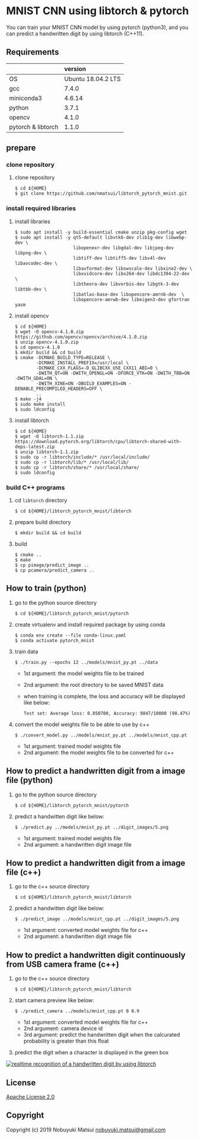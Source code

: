 # MNIST CNN using libtorch & pytorch
You can train your MNIST CNN model by using pytorch (python3), and you can predict a handwritten digit by using libtorch (C++11).

## Requirements

||version|
|:--|:--|
|OS|Ubuntu 18.04.2 LTS|
|gcc|7.4.0|
|miniconda3|4.6.14|
|python|3.7.1|
|opencv|4.1.0|
|pytorch & libtorch|1.1.0|

## prepare
### clone repository
1. clone repository

    ```
    $ cd ${HOME}
    $ git clone https://github.com/nmatsui/libtorch_pytorch_mnist.git
    ```

### install required libraries
1. install libraries

    ```
    $ sudo apt install -y build-essential cmake unzip pkg-config wget
    $ sudo apt install -y qt5-default libvtk6-dev zlib1g-dev libwebp-dev \
                          libopenexr-dev libgdal-dev libjpeg-dev libpng-dev \
                          libtiff-dev libtiff5-dev libv4l-dev libavcodec-dev \
                          libavformat-dev libswscale-dev libxine2-dev \
                          libxvidcore-dev libx264-dev libdc1394-22-dev \
                          libtheora-dev libvorbis-dev libgtk-3-dev libtbb-dev \
                          libatlas-base-dev libopencore-amrnb-dev  \
                          libopencore-amrwb-dev libeigen3-dev gfortran yasm
    ```
1. install opencv

    ```
    $ cd ${HOME}
    $ wget -O opencv-4.1.0.zip https://github.com/opencv/opencv/archive/4.1.0.zip
    $ unzip opencv-4.1.0.zip
    $ cd opencv-4.1.0
    $ mkdir build && cd build
    $ cmake -DCMAKE_BUILD_TYPE=RELEASE \
            -DCMAKE_INSTALL_PREFIX=/usr/local \
            -DCMAKE_CXX_FLAGS=-D_GLIBCXX_USE_CXX11_ABI=0 \
            -DWITH_QT=ON -DWITH_OPENGL=ON -DFORCE_VTK=ON -DWITH_TBB=ON -DWITH_GDAL=ON \
            -DWITH_XINE=ON -DBUILD_EXAMPLES=ON -DENABLE_PRECOMPILED_HEADERS=OFF \
            ..
    $ make -j4
    $ sudo make install
    $ sudo ldconfig
    ```
1. install libtorch

    ```
    $ cd ${HOME}
    $ wget -O libtorch-1.1.zip https://download.pytorch.org/libtorch/cpu/libtorch-shared-with-deps-latest.zip
    $ unzip libtorch-1.1.zip
    $ sudo cp -r libtorch/include/* /usr/local/include/
    $ sudo cp -r libtorch/lib/* /usr/local/lib/
    $ sudo cp -r libtorch/share/* /usr/local/share/
    $ sudo ldconfig
    ```

### build C++ programs
1. cd `libtorch` directory

    ```
    $ cd ${HOME}/libtorch_pytorch_mnist/libtorch
    ```
1. prepare build directory

    ```
    $ mkdir build && cd build
    ```
1. build

    ```
    $ cmake ..
    $ make
    $ cp pimage/predict_image ..
    $ cp pcamera/predict_camera ..
    ```

## How to train (python)
1. go to the python source directory

    ```
    $ cd ${HOME}/libtorch_pytorch_mnist/pytorch
    ```
1. create virtualenv and install required package by using conda

    ```
    $ conda env create --file conda-linux.yaml
    $ conda activate pytorch_mnist
    ```
1. train data

    ```
    $ ./train.py --epochs 12 ../models/mnist_py.pt ../data
    ```
    * 1st argument: the model weights file to be trained
    * 2nd argument: the root directory to be saved MNIST data
    * when training is complete, the loss and accuracy will be displayed like below:

        ```
        Test set: Average loss: 0.050700, Accuracy: 9847/10000 (98.47%)
        ```
1. convert the model weights file to be able to use by c++

    ```
    $ ./convert_model.py ../models/mnist_py.pt ../models/mnist_cpp.pt
    ```
    * 1st argument: trained model weights file
    * 2nd argument: the model weights file to be converted for c++

## How to predict a handwritten digit from a image file (python)
1. go to the python source directory

    ```
    $ cd ${HOME}/libtorch_pytorch_mnist/pytorch
    ```
1. predict a handwitten digit like below:

    ```
    $ ./predict.py ../models/mnist_py.pt ../digit_images/5.png 
    ```
    * 1st argument: trained model weights file
    * 2nd argument: a handwritten digit image file

## How to predict a handwritten digit from a image file (c++)
1. go to the c++ source directory

    ```
    $ cd ${HOME}/libtorch_pytorch_mnist/libtorch
    ```
1. predict a handwitten digit like below:

    ```
    $ ./predict_image ../models/mnist_cpp.pt ../digit_images/5.png
    ```
    * 1st argument: converted model weights file for c++
    * 2nd argument: a handwritten digit image file

## How to predict a handwritten digit continuously from USB camera frame (c++)
1. go to the c++ source directory

    ```
    $ cd ${HOME}/libtorch_pytorch_mnist/libtorch
    ```
1. start camera preview like below:

    ```
    $ ./predict_camera ../models/mnist_cpp.pt 0 0.9
    ```
    * 1st argument: converted model weights file for c++
    * 2nd argument: camera device id
    * 3rd argument: predict the handwritten digit when the calcurated probability is greater than this float
1. predict the digit when a character is displayed in the green box

[![realtime recognition of a handwritten digit by using libtorch](http://img.youtube.com/vi/cg1IkkFI8Rc/0.jpg)](https://www.youtube.com/watch?v=cg1IkkFI8Rc)

## License

[Apache License 2.0](/LICENSE)

## Copyright
Copyright (c) 2019 Nobuyuki Matsui <nobuyuki.matsui@gmail.com>
